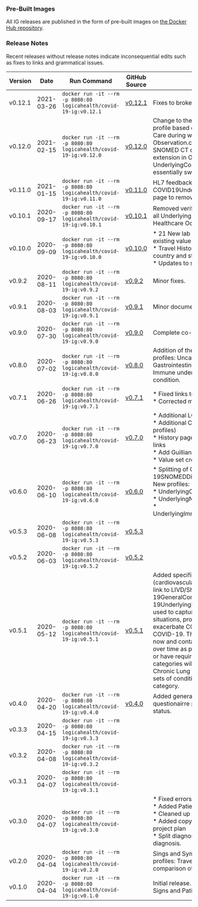 <!-- history.md {% comment %}
*****************************************************************************************
*                            WARNING: DO NOT EDIT THIS FILE                             *
*                                                                                       *
* This file is generated by SUSHI. Any edits you make to this file will be overwritten. *
*                                                                                       *
* To change the contents of this file, edit the original source file at:                *
* ig-data\input\pagecontent\history.md                                                  *
*****************************************************************************************
{% endcomment %} -->

### Pre-Built Images
All IG releases are published in the form of pre-built images on [the Docker Hub repository](https://hub.docker.com/r/logicahealth/covid-19-ig).

### Release Notes
Recent releases without release notes indicate inconsequential edits such as fixes to links and grammatical issues.

| Version 	| Date 	| Run Command 	| GitHub Source 	| Notes 	|
|-	|-	|-	|-	|-	|
| v0.12.1	| 2021-03-26	| `docker run -it --rm -p 8080:80 logicahealth/covid-19-ig:v0.12.1` 	| [v0.12.1](https://github.com/logicahealth/covid-19/tree/v0.12.1)	| Fixes to broken links and some incorrect lab value sets. |
| v0.12.0	| 2021-02-15	| `docker run -it --rm -p 8080:80 logicahealth/covid-19-ig:v0.12.0` 	| [v0.12.0](https://github.com/logicahealth/covid-19/tree/v0.12.0)	| Change to the COVID19UnderlyingConditionObservation profile based on conversations we had with HL7 Patient Care during working group meetings. Observation.component.code is now the specific SNOMED CT code for the underlying condition and the extension in Observation.component is now UnderlyingConditionCategory (was conditionCode). We essentially swapped the two. |
| v0.11.0	| 2021-01-15	| `docker run -it --rm -p 8080:80 logicahealth/covid-19-ig:v0.11.0` 	| [v0.11.0](https://github.com/logicahealth/covid-19/tree/v0.11.0)	| HL7 feedback integration; Adding lab profiles, COVID19UnderlyingConditionObs.fsh and updating index page to remove references to Logica discussion forum. |
| v0.10.1	| 2020-09-17	| `docker run -it --rm -p 8080:80 logicahealth/covid-19-ig:v0.10.1` 	| [v0.10.1](https://github.com/logicahealth/covid-19/tree/v0.10.1)	| Removed verificationStatus (set cardinality to 0..0) from all Underlying Condition profiles and put back the Healthcare Occupation value set. |
| v0.10.0	| 2020-09-09	| `docker run -it --rm -p 8080:80 logicahealth/covid-19-ig:v0.10.0` 	| [v0.10.0](https://github.com/logicahealth/covid-19/tree/v0.10.0)	| * 21 New lab profiles, 2 New value sets, and updates to 7 existing value sets<br> * Travel History is now using ISO 3166 codes for both country and state/province.<br> * Updates to several underlying condition value sets. |
| v0.9.2	| 2020-08-11	| `docker run -it --rm -p 8080:80 logicahealth/covid-19-ig:v0.9.2` 	| [v0.9.2](https://github.com/logicahealth/covid-19/tree/v0.9.2)	| Minor fixes. |
| v0.9.1	| 2020-08-03	| `docker run -it --rm -p 8080:80 logicahealth/covid-19-ig:v0.9.1` 	| [v0.9.1](https://github.com/logicahealth/covid-19/tree/v0.9.1)	| Minor documentation fixes. |
| v0.9.0	| 2020-07-30	| `docker run -it --rm -p 8080:80 logicahealth/covid-19-ig:v0.9.0` 	| [v0.9.0](https://github.com/logicahealth/covid-19/tree/v0.9.0)	| Complete co-morbidity value sets. |
| v0.8.0	| 2020-07-02	| `docker run -it --rm -p 8080:80 logicahealth/covid-19-ig:v0.8.0` 	| [v0.8.0](https://github.com/logicahealth/covid-19/tree/v0.8.0)	| Addition of the final four specific underlying condition profiles: Uncategorized underlying condition, Gastrointestinal and Hepatic underlying condition, Immune underlying condition, and Renal underlying condition. |
| v0.7.1	| 2020-06-26	| `docker run -it --rm -p 8080:80 logicahealth/covid-19-ig:v0.7.1` 	| [v0.7.1](https://github.com/logicahealth/covid-19/tree/v0.7.1)	| * Fixed links to lab profile on the "Lab Profiles" page. <br> * Corrected minor typos. |
| v0.7.0	| 2020-06-23	| `docker run -it --rm -p 8080:80 logicahealth/covid-19-ig:v0.7.0` 	| [v0.7.0](https://github.com/logicahealth/covid-19/tree/v0.7.0)	| * Additional LOINC Codes for 18 lab tests<br> * Additional Co-Morbidities (3 - 4 of the remaining profiles)<br> * History page workaround/fix with historical release links<br> * Add Guillian Barre syndrome "actual"<br> * Value set creation - 10 total |
| v0.6.0	| 2020-06-10	| `docker run -it --rm -p 8080:80 logicahealth/covid-19-ig:v0.6.0` 	| [v0.6.0](https://github.com/logicahealth/covid-19/tree/v0.6.0)	| * Splitting of COVID-19Daignosis into COVID-19SNOMEDDiagnosis and COVID-19ICD10Diagnosis<br> New profiles:<br> * UnderlyingCardiovascularMedicalConditionPresent<br> * UnderlyingNeuroligicMedicalConditionPresent<br> * UnderlyingImmunocompromisedMedicalConditionPresent|
| v0.5.3	| 2020-06-08	| `docker run -it --rm -p 8080:80 logicahealth/covid-19-ig:v0.5.3` 	| [v0.5.3](https://github.com/logicahealth/covid-19/tree/v0.5.3)	|  	|
| v0.5.2	| 2020-06-03	| `docker run -it --rm -p 8080:80 logicahealth/covid-19-ig:v0.5.2` 	| [v0.5.2](https://github.com/logicahealth/covid-19/tree/v0.5.2)	|  	|
| v0.5.1	| 2020-05-12	| `docker run -it --rm -p 8080:80 logicahealth/covid-19-ig:v0.5.1` 	| [v0.5.1](https://github.com/logicahealth/covid-19/tree/v0.5.1)	| Added specific underlying condition profiles (cardiovascular, neurologic, and immunocompromised), link to LIVD/Shield work. Replaces the COVID-19GeneralComorbidityVS with COVID-19UnderlyingMedicalConditionVS. These profiles are used to capture the existence or absence of conditions, situations, procedures, or other issues that could exacerbate COVID-19 or that could be exacerbated by COVID-19.  The value set for this is somewhat short for now and contains many general categories.  It will change over time as people and organizations make suggestions or have requirements.  Specific profiles for comorbid categories will also be created, such as "COVID-19 Chronic Lung Diesase Comorbidities", and will have value sets of conditions specific to and members of the general category. 	|
| v0.4.0	| 2020-04-20 	| `docker run -it --rm -p 8080:80 logicahealth/covid-19-ig:v0.4.0` 	| [v0.4.0](https://github.com/logicahealth/covid-19/tree/v0.4.0)	| Added general comorbidities, more lab profiles, example questionairre profile, smoking status, and pregnancy status. |
| v0.3.3	| 2020-04-15	| `docker run -it --rm -p 8080:80 logicahealth/covid-19-ig:v0.3.3` 	|  	|  	|
| v0.3.2	| 2020-04-08	| `docker run -it --rm -p 8080:80 logicahealth/covid-19-ig:v0.3.2` 	|  	|  	|
| v0.3.1	| 2020-04-07	| `docker run -it --rm -p 8080:80 logicahealth/covid-19-ig:v0.3.1` 	|  	|  	|
| v0.3.0	| 2020-04-07	| `docker run -it --rm -p 8080:80 logicahealth/covid-19-ig:v0.3.0` 	|  	| * Fixed errors in COVID-19DiagnosisVS value set<br> * Added Patient/LOINC crosswalk<br> * Cleaned up look of lab profiles page<br> * Added copyright language requested by HL7 per joint project plan<br> * Split diagnosis into SNOMED diagnosis and ICD10 diagnosis. |
| v0.2.0	| 2020-04-04	| `docker run -it --rm -p 8080:80 logicahealth/covid-19-ig:v0.2.0` 	|	| Sings and Symtpoms, COVID Diagnosis proifles, exposure profiles: Travel History, Exposure info. Added a comparison of this IG to the CDC's eICR IG.   |
| v0.1.0	| 2020-04-04	| `docker run -it --rm -p 8080:80 logicahealth/covid-19-ig:v0.1.0` 	|	| Initial release. First set of lab profiles, references to Vital Signs and Patient profiles in other IG's. |


